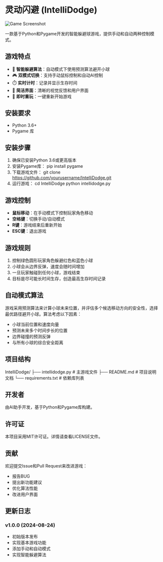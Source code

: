 # 灵动闪避 (IntelliDodge)

![Game Screenshot](https://via.placeholder.com/800x600/000000/FFFFFF/?text=IntelliDodge+Game+Screenshot)

一款基于Python和Pygame开发的智能躲避球游戏，提供手动和自动两种控制模式。

## 游戏特点

- 🤖 **智能躲避算法**：自动模式下使用预测算法避开小球
- 🎮 **双模式切换**：支持手动鼠标控制和自动AI控制
- ⏱️ **实时计时**：记录并显示生存时间
- 🎯 **简洁界面**：清晰的视觉反馈和用户界面
- 🔄 **即时重玩**：一键重新开始游戏

## 安装要求

- Python 3.6+
- Pygame 库

## 安装步骤

1. 确保已安装Python 3.6或更高版本
2. 安装Pygame库：
pip install pygame
3. 下载游戏文件：
git clone https://github.com/yourusername/IntelliDodge.git
4. 运行游戏：
cd IntelliDodge
python intellidodge.py
## 游戏控制

- **鼠标移动**：在手动模式下控制玩家角色移动
- **空格键**：切换手动/自动模式
- **R键**：游戏结束后重新开始
- **ESC键**：退出游戏

## 游戏规则

1. 控制绿色圆形玩家角色躲避红色和蓝色小球
2. 小球会从边界反弹，速度会随时间增加
3. 一旦玩家触碰到任何小球，游戏结束
4. 目标是尽可能长时间生存，创造最高生存时间记录

## 自动模式算法

游戏采用预测算法来计算小球未来位置，并评估多个候选移动方向的安全性，选择最优路径避开小球。算法考虑以下因素：
- 小球当前位置和速度向量
- 预测未来多个时间步长的位置
- 边界碰撞的预测反弹
- 与所有小球的综合安全距离

## 项目结构
IntelliDodge/
├── intellidodge.py # 主游戏文件
├── README.md # 项目说明文档
└── requirements.txt # 依赖库列表
## 开发者

由AI助手开发，基于Python和Pygame库构建。

## 许可证

本项目采用MIT许可证。详情请查看LICENSE文件。

## 贡献

欢迎提交Issue和Pull Request来改进游戏：
- 报告BUG
- 提出新功能建议
- 优化算法性能
- 改进用户界面

## 更新日志

### v1.0.0 (2024-08-24)
- 初始版本发布
- 实现基本游戏功能
- 添加手动和自动模式
- 实现智能躲避算法
